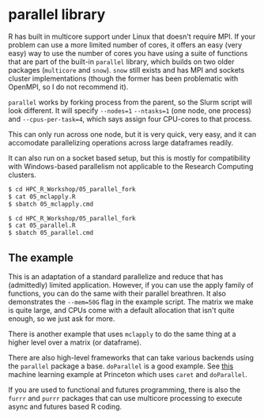 # parallel library

R has built in multicore support under Linux that doesn't require MPI. If
your problem can use a more limited number of cores, it offers an easy
(very easy) way to use the number of cores you have using a suite of functions
that are part of the built-in `parallel` library, which builds on two
older packages (`multicore` and `snow`). `snow` still exists and has
MPI and sockets cluster implementations (though the former has been
problematic with OpenMPI, so I do not recommend it).

`parallel` works by forking process from the parent, so the Slurm script
will look different. It will specify `--nodes=1` `--ntasks=1` (one node, one process)
and `--cpus-per-task=4`, which says assign four CPU-cores to that process.

This can only run across one node, but it is very quick, very easy, and it
can accomodate parallelizing operations across large dataframes readily.

It can also run on a socket based setup, but this is mostly for compatibility with Windows-based parallelism not applicable to the Research Computing clusters.

```bash
$ cd HPC_R_Workshop/05_parallel_fork
$ cat 05_mclapply.R
$ sbatch 05_mclapply.cmd
```

```bash
$ cd HPC_R_Workshop/05_parallel_fork
$ cat 05_parallel.R
$ sbatch 05_parallel.cmd
```

## The example

This is an adaptation of a standard parallelize and reduce that has (admittedly)
limited application. However, if you can use the apply family of functions, you
can do the same with their parallel breathren. It also demonstrates the
`--mem=50G` flag in the example script. The matrix we make is quite large, and
CPUs come with a default allocation that isn't quite enough, so we
just ask for more.

There is another example that uses `mclapply` to do the same thing at a higher level over a matrix (or dataframe).

There are also high-level frameworks that can take various backends using the `parallel` package a base. `doParallel` is a good example. See [this](https://github.com/PrincetonUniversity/intro_ml_libs/tree/master/R) machine learning example at Princeton which uses `caret` and `doParallel`.

If you are used to functional and futures programming, there is also the `furrr` and `purrr` packages that can use multicore processing to execute async and futures based R coding.
